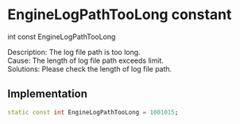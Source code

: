 


# EngineLogPathTooLong constant







int const EngineLogPathTooLong
  




<p>Description: The log file path is too long. <br>Cause: The length of log file path exceeds limit. <br>Solutions: Please check the length of log file path.</p>



## Implementation

```dart
static const int EngineLogPathTooLong = 1001015;
```







